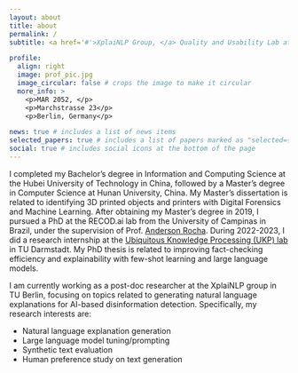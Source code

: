 ```yaml
---
layout: about
title: about
permalink: /
subtitle: <a href='#'>XplaiNLP Group, </a> Quality and Usability Lab at TU Berlin. Contacts. Motto. Etc.

profile:
  align: right
  image: prof_pic.jpg
  image_circular: false # crops the image to make it circular
  more_info: >
    <p>MAR 2052, </p>
    <p>Marchstrasse 23</p>
    <p>Berlin, Germany</p>

news: true # includes a list of news items
selected_papers: true # includes a list of papers marked as "selected={true}"
social: true # includes social icons at the bottom of the page
---
```


I completed my Bachelor’s degree in Information and Computing Science at the Hubei University of Technology in China, followed by a Master’s degree in Computer Science at Hunan University, China. My Master’s dissertation is related to identifying 3D printed objects and printers with Digital Forensics and Machine Learning. After obtaining my Master’s degree in 2019, I pursued a PhD at the RECOD.ai lab from the University of Campinas in Brazil, under the supervision of Prof. [Anderson Rocha](https://www.ic.unicamp.br/~rocha/). During 2022-2023, I did a research internship at the [Ubiquitous Knowledge Processing (UKP) lab](https://www.informatik.tu-darmstadt.de/ukp/ukp_home/index.en.jsp) in TU Darmstadt. My PhD thesis is related to improving fact-checking efficiency and explainability with few-shot learning and large language models. 

I am currently working as a post-doc researcher at the XplaiNLP group in TU Berlin, focusing on topics related to generating natural language explanations for AI-based disinformation detection. Specifically, my research interests are:

- Natural language explanation generation
- Large language model tuning/prompting
- Synthetic text evaluation
- Human preference study on text generation